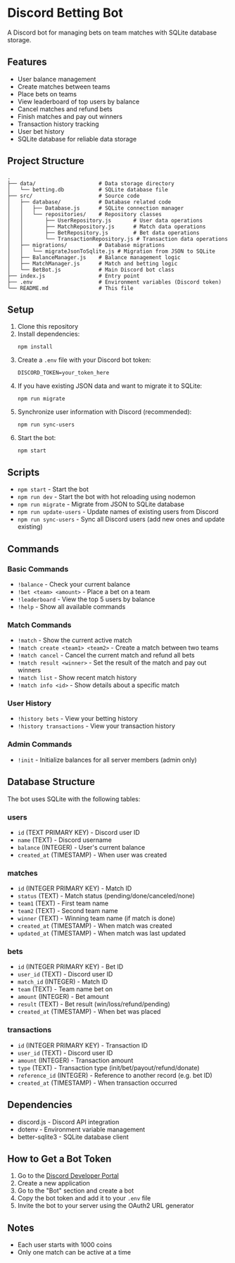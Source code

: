 # Discord Betting Bot

A Discord bot for managing bets on team matches with SQLite database storage.

## Features

- User balance management
- Create matches between teams
- Place bets on teams
- View leaderboard of top users by balance
- Cancel matches and refund bets
- Finish matches and pay out winners
- Transaction history tracking
- User bet history
- SQLite database for reliable data storage

## Project Structure

```
.
├── data/                    # Data storage directory
│   └── betting.db           # SQLite database file
├── src/                     # Source code
│   ├── database/            # Database related code
│   │   ├── Database.js      # SQLite connection manager
│   │   └── repositories/    # Repository classes
│   │       ├── UserRepository.js       # User data operations
│   │       ├── MatchRepository.js      # Match data operations
│   │       ├── BetRepository.js        # Bet data operations
│   │       └── TransactionRepository.js # Transaction data operations
│   ├── migrations/          # Database migrations
│   │   └── migrateJsonToSqlite.js # Migration from JSON to SQLite
│   ├── BalanceManager.js    # Balance management logic
│   ├── MatchManager.js      # Match and betting logic
│   └── BetBot.js            # Main Discord bot class
├── index.js                 # Entry point
├── .env                     # Environment variables (Discord token)
└── README.md                # This file
```

## Setup

1. Clone this repository
2. Install dependencies:
   ```
   npm install
   ```
3. Create a `.env` file with your Discord bot token:
   ```
   DISCORD_TOKEN=your_token_here
   ```
4. If you have existing JSON data and want to migrate it to SQLite:
   ```
   npm run migrate
   ```
5. Synchronize user information with Discord (recommended):
   ```
   npm run sync-users
   ```
6. Start the bot:
   ```
   npm start
   ```

## Scripts

- `npm start` - Start the bot
- `npm run dev` - Start the bot with hot reloading using nodemon
- `npm run migrate` - Migrate from JSON to SQLite database
- `npm run update-users` - Update names of existing users from Discord
- `npm run sync-users` - Sync all Discord users (add new ones and update existing)

## Commands

### Basic Commands
- `!balance` - Check your current balance
- `!bet <team> <amount>` - Place a bet on a team
- `!leaderboard` - View the top 5 users by balance
- `!help` - Show all available commands

### Match Commands
- `!match` - Show the current active match
- `!match create <team1> <team2>` - Create a match between two teams
- `!match cancel` - Cancel the current match and refund all bets
- `!match result <winner>` - Set the result of the match and pay out winners
- `!match list` - Show recent match history
- `!match info <id>` - Show details about a specific match

### User History
- `!history bets` - View your betting history
- `!history transactions` - View your transaction history

### Admin Commands
- `!init` - Initialize balances for all server members (admin only)

## Database Structure

The bot uses SQLite with the following tables:

### users
- `id` (TEXT PRIMARY KEY) - Discord user ID
- `name` (TEXT) - Discord username
- `balance` (INTEGER) - User's current balance
- `created_at` (TIMESTAMP) - When user was created

### matches
- `id` (INTEGER PRIMARY KEY) - Match ID
- `status` (TEXT) - Match status (pending/done/canceled/none)
- `team1` (TEXT) - First team name
- `team2` (TEXT) - Second team name
- `winner` (TEXT) - Winning team name (if match is done)
- `created_at` (TIMESTAMP) - When match was created
- `updated_at` (TIMESTAMP) - When match was last updated

### bets
- `id` (INTEGER PRIMARY KEY) - Bet ID
- `user_id` (TEXT) - Discord user ID
- `match_id` (INTEGER) - Match ID
- `team` (TEXT) - Team name bet on
- `amount` (INTEGER) - Bet amount
- `result` (TEXT) - Bet result (win/loss/refund/pending)
- `created_at` (TIMESTAMP) - When bet was placed

### transactions
- `id` (INTEGER PRIMARY KEY) - Transaction ID
- `user_id` (TEXT) - Discord user ID
- `amount` (INTEGER) - Transaction amount
- `type` (TEXT) - Transaction type (init/bet/payout/refund/donate)
- `reference_id` (INTEGER) - Reference to another record (e.g. bet ID)
- `created_at` (TIMESTAMP) - When transaction occurred

## Dependencies

- discord.js - Discord API integration
- dotenv - Environment variable management
- better-sqlite3 - SQLite database client

## How to Get a Bot Token

1. Go to the [Discord Developer Portal](https://discord.com/developers/applications)
2. Create a new application
3. Go to the "Bot" section and create a bot
4. Copy the bot token and add it to your `.env` file
5. Invite the bot to your server using the OAuth2 URL generator

## Notes

- Each user starts with 1000 coins
- Only one match can be active at a time